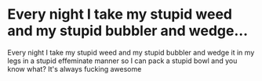 # Every night I take my stupid weed and my stupid bubbler and wedge…

Every night I take my stupid weed and my stupid bubbler and wedge it in my legs in a stupid effeminate manner so I can pack a stupid bowl and you know what? It's always fucking awesome
